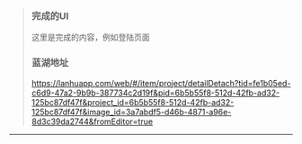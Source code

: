 > ### 完成的UI
>
> 这里是完成的内容，例如登陆页面
>
> ### 蓝湖地址
>
> https://lanhuapp.com/web/#/item/project/detailDetach?tid=fe1b05ed-c6d9-47a2-9b9b-387734c2d19f&pid=6b5b55f8-512d-42fb-ad32-125bc87df47f&project_id=6b5b55f8-512d-42fb-ad32-125bc87df47f&image_id=3a7abdf5-d46b-4871-a96e-8d3c39da2744&fromEditor=true



-------------

